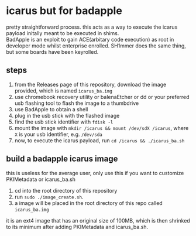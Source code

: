# icarus but for badapple
pretty straightforward process. this acts as a way to execute the icarus payload initally meant to be executed in shims. \
BadApple is an exploit to gain ACE(arbitary code execution) as root in developer mode whilst enterprise enrolled. SH1mmer does the same thing, but some boards have been keyrolled.

## steps
1. from the Releases page of this repository, download the image provided, which is named `icarus_ba.img`
2. use chromebook recovery utility or balenaEtcher or dd or your preferred usb flashing tool to flash the image to a thumbdrive
3. use BadApple to obtain a shell
4. plug in the usb stick with the flashed image
5. find the usb stick identifier with `fdisk -l` 
6. mount the image with `mkdir /icarus && mount /dev/sdX /icarus`, where `X` is your usb identifier, e.g. `/dev/sda`
7. now, to execute the icarus payload, run `cd /icarus && ./icarus_ba.sh`

## build a badapple icarus image
this is useless for the average user, only use this if you want to customize PKIMetadata or icarus_ba.sh

1. cd into the root directory of this repository
2. run `sudo ./image_create.sh`.
3. a image will be placed in the root directory of this repo called `icarus_ba.img`

it is an ext4 image that has an original size of 100MB, which is then shrinked to its minimum after adding PKIMetadata and icarus_ba.sh.
